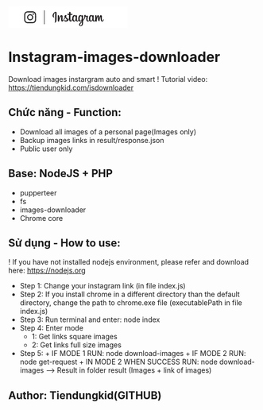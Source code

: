 
![alt text](https://raw.githubusercontent.com/tiendungkid/instagram-images-downloader/master/instagram.png)

# Instagram-images-downloader

Download images instargram auto and smart !
Tutorial video: https://tiendungkid.com/isdownloader
## Chức năng - Function:

- Download all images of a personal page(Images only)
- Backup images links in result/response.json
- Public user only

## Base: NodeJS + PHP

- pupperteer
- fs
- images-downloader
- Chrome core

## Sử dụng - How to use:

! If you have not installed nodejs environment, please refer and download here: https://nodejs.org

- Step 1: Change your instagram link (in file index.js)
- Step 2: If you install chrome in a different directory than the default directory, change the path to chrome.exe file (executablePath in file index.js)
- Step 3: Run terminal and enter: node index
- Step 4: Enter mode
  - 1: Get links square images
  - 2: Get links full size images
- Step 5: + IF MODE 1 RUN: node download-images + IF MODE 2 RUN: node get-request + IN MODE 2 WHEN SUCCESS RUN: node download-images
  --> Result in folder result (Images + link of images)

## Author: Tiendungkid(GITHUB)
